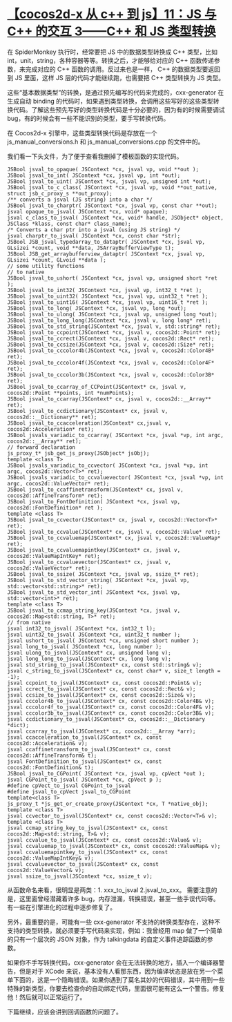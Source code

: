 # [【cocos2d-x 从 c++ 到 js】11：JS 与 C++ 的交互 3——C++ 和 JS 类型转换](http://goldlion.blog.51cto.com/4127613/1354628)

在 SpiderMonkey 执行时，经常要把 JS 中的数据类型转换成 C++ 类型，比如 int，unit，string，各种容器等等。转换之后，才能够给对应的 C++ 函数传递参数，来完成对应的 C++ 函数的调用。反过来也是一样， C++ 的数据类型要返回到 JS 里面，这样 JS 层的代码才能继续跑，也需要把 C++ 类型转换为 JS 类型。

这些“基本数据类型”的转换，是通过预先编写的代码来完成的，cxx-generator 在生成自动 binding 的代码时，如果遇到类型转换，会调用这些写好的这些类型转换代码。了解这些预先写好的类型转换代码是十分必要的，因为有的时候需要调试 bug，有的时候会有一些不能识别的类型，要手写转换代码。

在 Cocos2d-x 引擎中，这些类型转换代码是存放在一个js_manual_conversions.h 和 js_manual_conversions.cpp 的文件中的。

我们看一下头文件，为了便于查看我删掉了模板函数的实现代码。

```
JSBool jsval_to_opaque( JSContext *cx, jsval vp, void **out );
JSBool jsval_to_int( JSContext *cx, jsval vp, int *out);
JSBool jsval_to_uint( JSContext *cx, jsval vp, unsigned int *out);
JSBool jsval_to_c_class( JSContext *cx, jsval vp, void **out_native, struct jsb_c_proxy_s **out_proxy);
/** converts a jsval (JS string) into a char */
JSBool jsval_to_charptr( JSContext *cx, jsval vp, const char **out);
jsval opaque_to_jsval( JSContext *cx, void* opaque);
jsval c_class_to_jsval( JSContext *cx, void* handle, JSObject* object, JSClass *klass, const char* class_name);
/* Converts a char ptr into a jsval (using JS string) */
jsval charptr_to_jsval( JSContext *cx, const char *str);
JSBool JSB_jsval_typedarray_to_dataptr( JSContext *cx, jsval vp, GLsizei *count, void **data, JSArrayBufferViewType t);
JSBool JSB_get_arraybufferview_dataptr( JSContext *cx, jsval vp, GLsizei *count, GLvoid **data );
// some utility functions
// to native
JSBool jsval_to_ushort( JSContext *cx, jsval vp, unsigned short *ret );
JSBool jsval_to_int32( JSContext *cx, jsval vp, int32_t *ret );
JSBool jsval_to_uint32( JSContext *cx, jsval vp, uint32_t *ret );
JSBool jsval_to_uint16( JSContext *cx, jsval vp, uint16_t *ret );
JSBool jsval_to_long( JSContext *cx, jsval vp, long *out);
JSBool jsval_to_ulong( JSContext *cx, jsval vp, unsigned long *out);
JSBool jsval_to_long_long(JSContext *cx, jsval v, long long* ret);
JSBool jsval_to_std_string(JSContext *cx, jsval v, std::string* ret);
JSBool jsval_to_ccpoint(JSContext *cx, jsval v, cocos2d::Point* ret);
JSBool jsval_to_ccrect(JSContext *cx, jsval v, cocos2d::Rect* ret);
JSBool jsval_to_ccsize(JSContext *cx, jsval v, cocos2d::Size* ret);
JSBool jsval_to_cccolor4b(JSContext *cx, jsval v, cocos2d::Color4B* ret);
JSBool jsval_to_cccolor4f(JSContext *cx, jsval v, cocos2d::Color4F* ret);
JSBool jsval_to_cccolor3b(JSContext *cx, jsval v, cocos2d::Color3B* ret);
JSBool jsval_to_ccarray_of_CCPoint(JSContext* cx, jsval v, cocos2d::Point **points, int *numPoints);
JSBool jsval_to_ccarray(JSContext* cx, jsval v, cocos2d::__Array** ret);
JSBool jsval_to_ccdictionary(JSContext* cx, jsval v, cocos2d::__Dictionary** ret);
JSBool jsval_to_ccacceleration(JSContext* cx,jsval v, cocos2d::Acceleration* ret);
JSBool jsvals_variadic_to_ccarray( JSContext *cx, jsval *vp, int argc, cocos2d::__Array** ret);
// forward declaration
js_proxy_t* jsb_get_js_proxy(JSObject* jsObj);
template <class T>
JSBool jsvals_variadic_to_ccvector( JSContext *cx, jsval *vp, int argc, cocos2d::Vector<T>* ret);
JSBool jsvals_variadic_to_ccvaluevector( JSContext *cx, jsval *vp, int argc, cocos2d::ValueVector* ret);
JSBool jsval_to_ccaffinetransform(JSContext* cx, jsval v, cocos2d::AffineTransform* ret);
JSBool jsval_to_FontDefinition( JSContext *cx, jsval vp, cocos2d::FontDefinition* ret );
template <class T>
JSBool jsval_to_ccvector(JSContext* cx, jsval v, cocos2d::Vector<T>* ret);
JSBool jsval_to_ccvalue(JSContext* cx, jsval v, cocos2d::Value* ret);
JSBool jsval_to_ccvaluemap(JSContext* cx, jsval v, cocos2d::ValueMap* ret);
JSBool jsval_to_ccvaluemapintkey(JSContext* cx, jsval v, cocos2d::ValueMapIntKey* ret);
JSBool jsval_to_ccvaluevector(JSContext* cx, jsval v, cocos2d::ValueVector* ret);
JSBool jsval_to_ssize( JSContext *cx, jsval vp, ssize_t* ret);
JSBool jsval_to_std_vector_string( JSContext *cx, jsval vp, std::vector<std::string>* ret);
JSBool jsval_to_std_vector_int( JSContext *cx, jsval vp, std::vector<int>* ret);
template <class T>
JSBool jsval_to_ccmap_string_key(JSContext *cx, jsval v, cocos2d::Map<std::string, T>* ret);
// from native
jsval int32_to_jsval( JSContext *cx, int32_t l);
jsval uint32_to_jsval( JSContext *cx, uint32_t number );
jsval ushort_to_jsval( JSContext *cx, unsigned short number );
jsval long_to_jsval( JSContext *cx, long number );
jsval ulong_to_jsval(JSContext* cx, unsigned long v);
jsval long_long_to_jsval(JSContext* cx, long long v);
jsval std_string_to_jsval(JSContext* cx, const std::string& v);
jsval c_string_to_jsval(JSContext* cx, const char* v, size_t length = -1);
jsval ccpoint_to_jsval(JSContext* cx, const cocos2d::Point& v);
jsval ccrect_to_jsval(JSContext* cx, const cocos2d::Rect& v);
jsval ccsize_to_jsval(JSContext* cx, const cocos2d::Size& v);
jsval cccolor4b_to_jsval(JSContext* cx, const cocos2d::Color4B& v);
jsval cccolor4f_to_jsval(JSContext* cx, const cocos2d::Color4F& v);
jsval cccolor3b_to_jsval(JSContext* cx, const cocos2d::Color3B& v);
jsval ccdictionary_to_jsval(JSContext* cx, cocos2d::__Dictionary *dict);
jsval ccarray_to_jsval(JSContext* cx, cocos2d::__Array *arr);
jsval ccacceleration_to_jsval(JSContext* cx, const cocos2d::Acceleration& v);
jsval ccaffinetransform_to_jsval(JSContext* cx, const cocos2d::AffineTransform& t);
jsval FontDefinition_to_jsval(JSContext* cx, const cocos2d::FontDefinition& t);
JSBool jsval_to_CGPoint( JSContext *cx, jsval vp, cpVect *out );
jsval CGPoint_to_jsval( JSContext *cx, cpVect p );
#define cpVect_to_jsval CGPoint_to_jsval
#define jsval_to_cpVect jsval_to_CGPoint
template<class T>
js_proxy_t *js_get_or_create_proxy(JSContext *cx, T *native_obj);
template <class T>
jsval ccvector_to_jsval(JSContext* cx, const cocos2d::Vector<T>& v);
template <class T>
jsval ccmap_string_key_to_jsval(JSContext* cx, const cocos2d::Map<std::string, T>& v);
jsval ccvalue_to_jsval(JSContext* cx, const cocos2d::Value& v);
jsval ccvaluemap_to_jsval(JSContext* cx, const cocos2d::ValueMap& v);
jsval ccvaluemapintkey_to_jsval(JSContext* cx, const cocos2d::ValueMapIntKey& v);
jsval ccvaluevector_to_jsval(JSContext* cx, const cocos2d::ValueVector& v);
jsval ssize_to_jsval(JSContext *cx, ssize_t v);
```

从函数命名来看，很明显是两类：1. xxx_to_jsval  2.jsval_to_xxx。 需要注意的是，这里面曾经潜藏着许多 bug，内存泄漏，转换错误，甚至一些手误代码等。有一些在引擎进化的过程中逐步修复了。

另外，最重要的是，可能有一些 cxx-generator 不支持的转换类型存在，这种不支持的类型转换，就必须要手写代码来实现，例如：我曾经用 map 做了一个简单的只有一个层次的 JSON 对象，作为 talkingdata 的自定义事件追踪函数的参数。

如果你不手写转换代码，cxx-generator 会在无法转换的地方，插入一个编译器警告，但是对于 XCode 来说，基本没有人看那东西，因为编译状态是放在另一个菜单下面的，这是一个隐晦错误。如果你遇到了莫名其妙的代码错误，其中用到一些特殊的新类型，你要去检查你的自动绑定代码，里面很可能有这么一个警告。修复他！然后就可以正常运行了。

下篇继续，应该会讲到回调函数的问题了。

